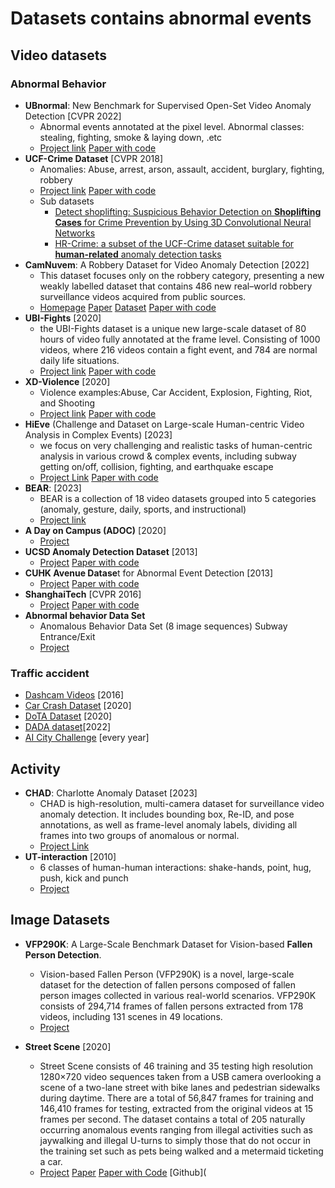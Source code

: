# Datasets contains abnormal events

## Video datasets

### Abnormal Behavior

* **UBnormal**: New Benchmark for Supervised Open-Set Video Anomaly Detection [CVPR 2022]
  * Abnormal events annotated at the pixel level. Abnormal classes: stealing, fighting, smoke & laying down, .etc
  * [Project link]( https://github.com/lilygeorgescu/UBnormal/) [Paper with code](https://paperswithcode.com/dataset/ubnormal)
* **UCF-Crime Dataset** [CVPR 2018]
  * Anomalies: Abuse, arrest, arson, assault, accident, burglary, fighting, robbery 
  * [Project link](https://www.crcv.ucf.edu/research/real-world-anomaly-detection-in-surveillance-videos/) [Paper with code](https://paperswithcode.com/sota/anomaly-detection-in-surveillance-videos-on)
  * Sub datasets
    * [Detect shoplifting: Suspicious Behavior Detection on **Shoplifting Cases** for Crime Prevention by Using 3D Convolutional Neural Networks](https://arxiv.org/pdf/2005.02142v1.pdf)
    * [HR-Crime:  a subset of the UCF-Crime dataset suitable for **human-related** anomaly detection tasks](https://arxiv.org/pdf/2108.00246v1.pdf)
* **CamNuvem**: A Robbery Dataset for Video Anomaly Detection [2022] 
  * This dataset focuses only on the robbery category, presenting a new weakly labelled dataset that contains 486 new real–world robbery surveillance videos acquired from public sources.
  * [Homepage](https://www.mdpi.com/1424-8220/22/24/10016) [Paper](https://www.mdpi.com/1424-8220/22/24/10016) [Dataset](https://drive.google.com/drive/folders/1LA5OYMXG8rmymJaZ-Moji6Ke6YNGuAyF?usp=sharing) [Paper with code](https://paperswithcode.com/dataset/camnuvem-dataset)
* **UBI-Fights** [2020]
  * the UBI-Fights dataset is a unique new large-scale dataset of 80 hours of video fully annotated at the frame level. Consisting of 1000 videos, where 216 videos contain a fight event, and 784 are normal daily life situations.
  * [Project link](http://socia-lab.di.ubi.pt/EventDetection/) [Paper with code](https://paperswithcode.com/dataset/ubi-fights)
* **XD-Violence** [2020]
  * Violence examples:Abuse, Car Accident, Explosion, Fighting, Riot, and Shooting
  * [Project link](https://roc-ng.github.io/XD-Violence/) [Paper with code](https://paperswithcode.com/dataset/xd-violence)
* **HiEve** (Challenge and Dataset on Large-scale Human-centric Video Analysis in Complex Events) [2023]
  * we focus on very challenging and realistic tasks of human-centric analysis in various crowd & complex events, including subway getting on/off, collision, fighting, and earthquake escape
  * [Project Link](http://humaninevents.org/) [Paper with code](https://paperswithcode.com/dataset/hieve)
* **BEAR**: [2023]
  * BEAR is a collection of 18 video datasets grouped into 5 categories (anomaly, gesture, daily, sports, and instructional)
  * [Project link](https://github.com/andongdeng/bear)
* **A Day on Campus (ADOC)** [2020]
  *  [Project](http://qil.uh.edu/main/datasets/) 
* **UCSD Anomaly Detection Dataset** [2013]
  *  [Project](http://www.svcl.ucsd.edu/projects/anomaly/dataset.htm)  [Paper with code](https://paperswithcode.com/dataset/ucsd)
* **CUHK Avenue Datase**t for Abnormal Event Detection [2013]
  *  [Project](http://www.cse.cuhk.edu.hk/leojia/projects/detectabnormal/dataset.html) [Paper with code](https://paperswithcode.com/dataset/chuk-avenue)
* **ShanghaiTech** [CVPR 2016]
  *  [Project](https://github.com/desenzhou/ShanghaiTechDataset) [Paper with code](https://paperswithcode.com/dataset/shanghaitech)
* **Abnormal behavior Data Set**
  * Anomalous Behavior Data Set (8 image sequences)  Subway Entrance/Exit
  * [Project](https://vision.eecs.yorku.ca/research/anomalous-behaviour-data/)

### Traffic accident

* [Dashcam Videos](https://aliensunmin.github.io/project/dashcam/) [2016] 
* [Car Crash Dataset]( https://github.com/Cogito2012/CarCrashDataset) [2020]
* [DoTA Dataset](https://github.com/MoonBlvd/Detection-of-Traffic-Anomaly) [2020]
* [DADA dataset](https://github.com/JWFangit/LOTVS-DADA)[2022]
* [AI City Challenge](https://www.aicitychallenge.org/2023-challenge-tracks/) [every year] 

## Activity

* **CHAD**: Charlotte Anomaly Dataset [2023]
  * CHAD is high-resolution, multi-camera dataset for surveillance video anomaly detection. It includes bounding box, Re-ID, and pose annotations, as well as frame-level anomaly labels, dividing all frames into two groups of anomalous or normal. 
  * [Project Link](https://github.com/TeCSAR-UNCC/CHAD)
* **UT-interaction** [2010]
  *  6 classes of human-human interactions: shake-hands, point, hug, push, kick and punch
  *  [Project](https://cvrc.ece.utexas.edu/SDHA2010/Human_Interaction.html)



## Image Datasets

*  **VFP290K**: A Large-Scale Benchmark Dataset for Vision-based **Fallen Person Detection**. 
   * Vision-based Fallen Person (VFP290K) is a novel, large-scale dataset for the detection of fallen persons composed of fallen person images collected in various real-world scenarios. VFP290K consists of 294,714 frames of fallen persons extracted from 178 videos, including 131 scenes in 49 locations.
   * [Project](https://sites.google.com/view/dash-vfp300k/home)

*  **Street Scene** [2020]
   * Street Scene consists of 46 training and 35 testing high resolution 1280×720 video sequences taken from a USB camera overlooking a scene of a two-lane street with bike lanes and pedestrian sidewalks during daytime. There are a total of 56,847 frames for training and 146,410 frames for testing, extracted from the original videos at 15 frames per second. The dataset contains a total of 205 naturally occurring anomalous events ranging from illegal activities such as jaywalking and illegal U-turns to simply those that do not occur in the training set such as pets being walked and a metermaid ticketing a car.
   * [Project](https://www.merl.com/demos/video-anomaly-detection) [Paper](https://www.merl.com/publications/docs/TR2020-017.pdf) [Paper with Code](https://paperswithcode.com/dataset/street-scene) [Github](
